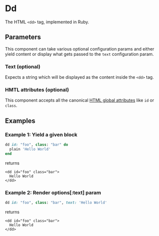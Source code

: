 # Dd

The HTML `<dd>` tag, implemented in Ruby.

## Parameters

This component can take various optional configuration params and either yield content or display what gets passed to the `text` configuration param.

### Text \(optional\)

Expects a string which will be displayed as the content inside the `<dd>` tag.

### HMTL attributes \(optional\)

This component accepts all the canonical [HTML global attributes](https://www.w3schools.com/tags/ref_standardattributes.asp) like `id` or `class`.

## Examples

### Example 1: Yield a given block

```ruby
dd id: "foo", class: "bar" do
  plain 'Hello World'
end
```

returns

```markup
<dd id="foo" class="bar">
  Hello World
</dd>
```

### Example 2: Render options\[:text\] param

```ruby
dd id: "foo", class: "bar", text: 'Hello World'
```

returns

```markup
<dd id="foo" class="bar">
  Hello World
</dd>
```

